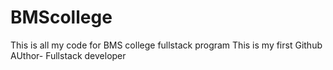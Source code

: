 # BMScollege
This is all my code for BMS college fullstack program
This is my first Github
AUthor- Fullstack developer